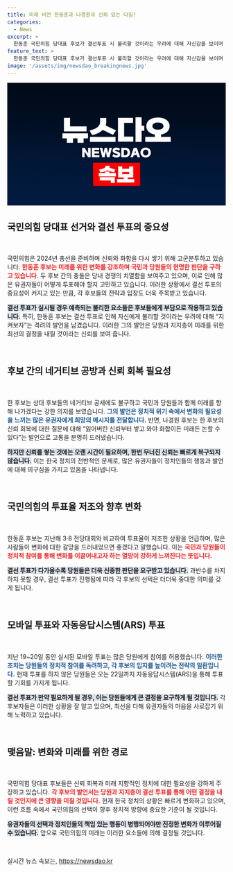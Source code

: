 ```yaml
---
title: 미래 비전 한동훈과 나경원의 신뢰 있는 다짐!
categories:
  - News
excerpt: >
  한동훈 국민의힘 당대표 후보가 결선투표 시 불리할 것이라는 우려에 대해 자신감을 보이며 유권자들의 현명한 판단을 기대했다. 나경원 후보는 신뢰 회복의 중요성을 강조하며 공격적인 반박을 이어갔다. 누가 신뢰를 쌓고 미래를 이끌지, 전당대회에 이목이 집중되고 있다!
feature_text: >
  한동훈 국민의힘 당대표 후보가 결선투표 시 불리할 것이라는 우려에 대해 자신감을 보이며 유권자들의 현명한 판단을 기대했다. 나경원 후보는 신뢰 회복의 중요성을 강조하며 공격적인 반박을 이어갔다. 누가 신뢰를 쌓고 미래를 이끌지, 전당대회에 이목이 집중되고 있다!
image: '/assets/img/newsdao_breakingnews.jpg'
---
```


<p><img src="/assets/img/newsdao_breakingnews.jpg" alt="implanttips 속보" /></p>

<h2 data-ke-size="size26">국민의힘 당대표 선거와 결선 투표의 중요성</h2>

<p data-ke-size="size16">&nbsp;</p>

<p>국민의힘은 2024년 총선을 준비하며 신뢰와 화합을 다시 쌓기 위해 고군분투하고 있습니다. <b><span style="color: #ee2323;">한동훈 후보는 미래를 위한 변화를 강조하며 국민과 당원들의 현명한 판단을 구하고 있습니다.</span></b> 두 후보 간의 충돌은 당내 경쟁의 치열함을 보여주고 있으며, 이로 인해 많은 유권자들이 어떻게 투표해야 할지 고민하고 있습니다. 이러한 상황에서 결선 투표의 중요성이 커지고 있는 만큼, 각 후보들의 전략과 입장도 더욱 주목받고 있습니다.  </p>

<p><b><span style="background-color: #21538527;">결선 투표가 실시될 경우 예측되는 불리한 요소들은 후보들에게 부담으로 작용하고 있습니다.</span></b> 특히, 한동훈 후보는 결선 투표로 인해 자신에게 불리할 것이라는 우려에 대해 “지켜보자”는 격려의 발언을 남겼습니다. 이러한 그의 발언은 당원과 지지층이 미래를 위한 최선의 결정을 내릴 것이라는 신뢰를 보여 줍니다.</p>

<p data-ke-size="size16">&nbsp;</p>

<h2 data-ke-size="size26">후보 간의 네거티브 공방과 신뢰 회복 필요성</h2>

<p data-ke-size="size16">&nbsp;</p>

<p>한 후보는 상대 후보들의 네거티브 공세에도 불구하고 국민과 당원들과 함께 미래를 향해 나가겠다는 강한 의지를 보였습니다. <b><span style="color: #1a5490;">그의 발언은 정치적 위기 속에서 변화의 필요성을 느끼는 많은 유권자에게 희망의 메시지를 전달합니다.</span></b> 반면, 나경원 후보는 한 후보의 신뢰 회복에 대한 질문에 대해 “잃어버린 신뢰부터 쌓고 와야 화합이든 미래든 논할 수 있다”는 발언으로 고통을 분명히 드러냈습니다.</p>

<p><b><span style="background-color: #21538527;">하지만 신뢰를 쌓는 것에는 오랜 시간이 필요하며, 한번 무너진 신뢰는 빠르게 복구되지 않습니다.</span></b> 이는 한국 정치의 전반적인 문제로, 많은 유권자들이 정치인들의 행동과 발언에 대해 의구심을 가지고 있음을 나타냅니다.  </p>

<p data-ke-size="size16">&nbsp;</p>

<h2 data-ke-size="size26">국민의힘의 투표율 저조와 향후 변화</h2>

<p data-ke-size="size16">&nbsp;</p>

<p>한동훈 후보는 지난해 3·8 전당대회와 비교하여 투표율이 저조한 상황을 언급하며, 많은 사람들이 변화에 대한 갈망을 드러내었으면 좋겠다고 말했습니다. 이는 <b><span style="color: #ee2323;">국민과 당원들이 정치적 참여를 통해 변화를 이끌어내고자 하는 열망이 강하게 느껴진다는 뜻입니다.</span></b></p>

<p><b><span style="background-color: #21538527;">결선 투표가 다가올수록 당원들은 더욱 신중한 판단을 요구받고 있습니다.</span></b> 과반수를 차지하지 못할 경우, 결선 투표가 진행됨에 따라 각 후보의 선택은 더더욱 중대한 의미를 갖게 됩니다.  </p>

<p data-ke-size="size16">&nbsp;</p>

<h2 data-ke-size="size26">모바일 투표와 자동응답시스템(ARS) 투표</h2>

<p data-ke-size="size16">&nbsp;</p>

<p>지난 19~20일 동안 실시된 모바일 투표는 많은 당원에게 참여를 허용했습니다. <b><span style="color: #1a5490;">이러한 조치는 당원들의 정치적 참여를 독려하고, 각 후보의 입지를 높이려는 전략의 일환입니다.</span></b> 현재 투표를 하지 않은 당원들은 오는 22일까지 자동응답시스템(ARS)을 통해 투표할 기회를 가지게 됩니다.</p>

<p><b><span style="background-color: #21538527;">결선 투표가 만약 필요하게 될 경우, 이는 당원들에게 큰 결정을 요구하게 될 것입니다.</span></b> 각 후보자들은 이러한 상황을 잘 알고 있으며, 최선을 다해 유권자들의 마음을 사로잡기 위해 노력하고 있습니다.</p>

<p data-ke-size="size16">&nbsp;</p>

<h2 data-ke-size="size26">맺음말: 변화와 미래를 위한 경로</h2>

<p data-ke-size="size16">&nbsp;</p>

<p>국민의힘 당대표 후보들은 신뢰 회복과 미래 지향적인 정치에 대한 필요성을 강하게 주장하고 있습니다. <b><span style="color: #ee2323;">각 후보의 발언서는 당원과 지지층이 결선 투표를 통해 어떤 결정을 내릴 것인지에 큰 영향을 미칠 것입니다.</span></b> 현재 한국 정치의 상황은 빠르게 변화하고 있으며, 이런 흐름 속에서 국민의힘의 선택이 향후 정치적 방향에 중요한 기준이 될 것입니다.</p>

<p><b><span style="background-color: #21538527;">유권자들의 선택과 정치인들의 책임 있는 행동이 병행되어야만 진정한 변화가 이루어질 수 있습니다.</span></b> 앞으로 국민의힘의 미래는 이러한 요소들에 의해 결정될 것입니다.  </p>

<p data-ke-size="size16">&nbsp;</p>
실시간 뉴스 속보는, <a href="https://newsdao.kr" rel="dofollow">https://newsdao.kr</a>


